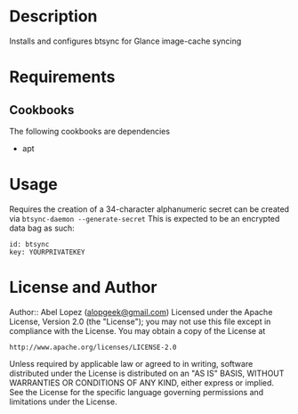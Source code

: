 Description
===========

Installs and configures btsync for Glance image-cache syncing

Requirements
============

Cookbooks
---------

The following cookbooks are dependencies

* apt

Usage
=====

Requires the creation of a 34-character alphanumeric secret
can be created via `btsync-daemon --generate-secret`
This is expected to be an encrypted data bag as such:

    id: btsync
    key: YOURPRIVATEKEY

License and Author
==================

Author:: Abel Lopez (<alopgeek@gmail.com>)
Licensed under the Apache License, Version 2.0 (the "License");
you may not use this file except in compliance with the License.
You may obtain a copy of the License at

    http://www.apache.org/licenses/LICENSE-2.0

Unless required by applicable law or agreed to in writing, software
distributed under the License is distributed on an "AS IS" BASIS,
WITHOUT WARRANTIES OR CONDITIONS OF ANY KIND, either express or implied.
See the License for the specific language governing permissions and
limitations under the License.

